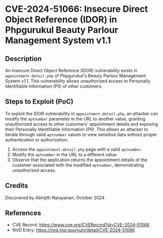 # CVE-2024-51066: Insecure Direct Object Reference (IDOR) in Phpgurukul Beauty Parlour Management System v1.1

## Description

An Insecure Direct Object Reference (IDOR) vulnerability exists in `appointment-detail.php` of Phpgurukul's Beauty Parlour Management System v1.1. This vulnerability allows unauthorized access to Personally Identifiable Information (PII) of other customers.

## Steps to Exploit (PoC)

To exploit the IDOR vulnerability in `appointment-detail.php`, an attacker can modify the `aptnumber` parameter in the URL to another value, granting unauthorized access to other customers' appointment details and exposing their Personally Identifiable Information (PII). This allows an attacker to iterate through valid `aptnumber` values to view sensitive data without proper authentication or authorization.

1. Access the `appointment-detail.php` page with a valid `aptnumber`.
2. Modify the `aptnumber` in the URL to a different value.
3. Observe that the application returns the appointment details of the customer associated with the modified `aptnumber`, demonstrating unauthorized access.

## Credits

Discovered by Abhijith Narayanan, October 2024

## References

- CVE Record: https://www.cve.org/CVERecord?id=CVE-2024-51066
- NVD Entry: https://nvd.nist.gov/vuln/detail/CVE-2024-51066
